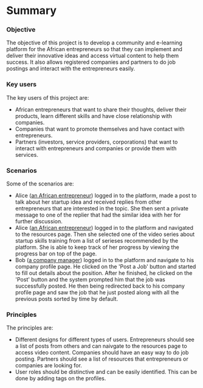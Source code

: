 # Summary

### Objective
The objective of this project is to develop a community and e-learning platform for the African entrepreneurs so that they can implement and deliver their innovative ideas and access virtual content to help them success. It also allows registered companies and partners to do job postings and interact with the entrepreneurs easily.

### Key users
The key users of this project are:
- African entrepreneurs that want to share their thoughts, deliver their products, learn different skills and have close relationship with companies.
- Companies that want to promote themselves and have contact with entrepreneurs.
- Partners (investors, service providers, corporations) that want to interact with entrepreneurs and companies or provide them with services.

### Scenarios
Some of the scenarios are:
- Alice ([an African entrepreneur](./personas.pdf)) logged in to the platform, made a post to talk about her startup idea and received replies from other entrepreneurs that are interested in the topic. She then sent a private message to one of the replier that had the similar idea with her for further discussion.
- Alice ([an African entrepreneur](./personas.pdf)) logged in to the platform and navigated to the resources page. Then she selected one of the video series about startup skills training from a list of serieses recommended by the platform. She is able to keep track of her progress by viewing the progress bar on top of the page.
- Bob ([a company manager]((./personas.pdf))) logged in to the platform and navigate to his company profile page. He clicked on the 'Post a Job' button and started to fill out details about the position. After he finished, he clicked on the 'Post' button and the system prompted him that the job was successfully posted. He then being redirected back to his company profile page and saw the job that he just posted along with all the previous posts sorted by time by default.

### Principles
The principles are:
- Different designs for different types of users. Entrepreneurs should see a list of posts from others and can naivgate to the resources page to access video content. Companies should have an easy way to do job posting. Partners should see a list of resources that entrepreneurs or companies are looking for.
- User roles should be distinctive and can be easily identified. This can be done by adding tags on the profiles.